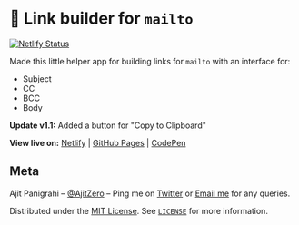 # 🔗 Link builder for `mailto`

[![Netlify Status](https://api.netlify.com/api/v1/badges/df3ebc63-2e6b-4cc0-94e5-c1cfeadbd04a/deploy-status)](https://app.netlify.com/sites/prefill-mailto/deploys)

Made this little helper app for building links for `mailto` with an interface for:

- Subject
- CC
- BCC
- Body

**Update v1.1:** Added a button for "Copy to Clipboard"

**View live on:**
[Netlify](https://prefill-mailto.ajitpanigrahi.com)
| [GitHub Pages](https://ajitzero.github.io/mailto-link-builder/)
| [CodePen](https://codepen.io/AjitZero/full/GRoLLmp)

## Meta

Ajit Panigrahi – [@AjitZero](https://github.com/AjitZero) – Ping me on [Twitter](https://twitter.com/AjitZero) or [Email me](mailto:ajitzero@gmail.com) for any queries.

Distributed under the [MIT License](https://opensource.org/licenses/MIT). See [`LICENSE`](https://github.com/AjitZero/mailto-link-builder/blob/master/LICENSE.md) for more information.
